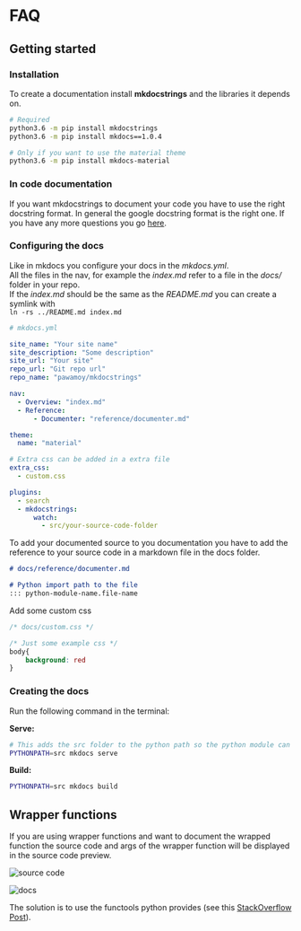 # FAQ

## Getting started

### Installation

To create a documentation install __mkdocstrings__ and the libraries it depends on.  

```bash
# Required
python3.6 -m pip install mkdocstrings
python3.6 -m pip install mkdocs==1.0.4

# Only if you want to use the material theme
python3.6 -m pip install mkdocs-material
```

### In code documentation

If you want mkdocstrings to document your code you have to use the right docstring format. In general the google docstring format is the right one. If you have any more questions you go [here](./README.md#docstrings-format).  

### Configuring the docs

Like in mkdocs you configure your docs in the *mkdocs.yml*.  
All the files in the nav, for example the *index.md* refer to a file in the *docs/* folder in your repo.  
If the *index.md* should be the same as the *README.md* you can create a symlink with  
`ln -rs ../README.md index.md`  

```yml
# mkdocs.yml

site_name: "Your site name"
site_description: "Some description"
site_url: "Your site"
repo_url: "Git repo url"
repo_name: "pawamoy/mkdocstrings"

nav:
  - Overview: "index.md"
  - Reference:
      - Documenter: "reference/documenter.md"

theme:
  name: "material"

# Extra css can be added in a extra file
extra_css:
  - custom.css

plugins:
  - search
  - mkdocstrings:
      watch:
        - src/your-source-code-folder
```

To add your documented source to you documentation you have to add the reference to your source code in a markdown file in the docs folder.  

```md
# docs/reference/documenter.md

# Python import path to the file 
::: python-module-name.file-name
```

Add some custom css

```css
/* docs/custom.css */

/* Just some example css */
body{
    background: red
}

```

### Creating the docs

Run the following command in the terminal: 

__Serve:__

```bash
# This adds the src folder to the python path so the python module can be found and serves the mkdocs
PYTHONPATH=src mkdocs serve
```

__Build:__

```bash
PYTHONPATH=src mkdocs build
```

## Wrapper functions

If you are using wrapper functions and want to document the wrapped function the source code and args of the wrapper function will be displayed in the  source code preview.  

![source code](https://user-images.githubusercontent.com/46561026/75286190-5662db00-5818-11ea-9881-f38f3067faf6.png)

![docs](https://user-images.githubusercontent.com/46561026/75286236-75fa0380-5818-11ea-907f-4f1889236854.png)

The solution is to use the functools python provides (see this [StackOverflow Post](https://stackoverflow.com/questions/30799700/function-name-of-wrapped-function)).
